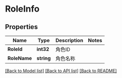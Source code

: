 # RoleInfo

## Properties

Name | Type | Description | Notes
------------ | ------------- | ------------- | -------------
**RoleId** | **int32** | 角色ID | 
**RoleName** | **string** | 角色名称 | 

[[Back to Model list]](../README.md#documentation-for-models) [[Back to API list]](../README.md#documentation-for-api-endpoints) [[Back to README]](../README.md)


